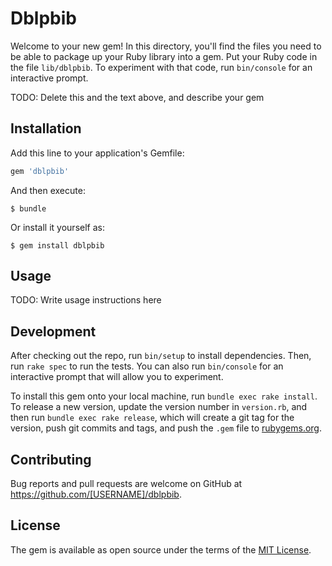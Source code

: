 # Dblpbib

Welcome to your new gem! In this directory, you'll find the files you need to be able to package up your Ruby library into a gem. Put your Ruby code in the file `lib/dblpbib`. To experiment with that code, run `bin/console` for an interactive prompt.

TODO: Delete this and the text above, and describe your gem

## Installation

Add this line to your application's Gemfile:

```ruby
gem 'dblpbib'
```

And then execute:

    $ bundle

Or install it yourself as:

    $ gem install dblpbib

## Usage

TODO: Write usage instructions here

## Development

After checking out the repo, run `bin/setup` to install dependencies. Then, run `rake spec` to run the tests. You can also run `bin/console` for an interactive prompt that will allow you to experiment.

To install this gem onto your local machine, run `bundle exec rake install`. To release a new version, update the version number in `version.rb`, and then run `bundle exec rake release`, which will create a git tag for the version, push git commits and tags, and push the `.gem` file to [rubygems.org](https://rubygems.org).

## Contributing

Bug reports and pull requests are welcome on GitHub at https://github.com/[USERNAME]/dblpbib.


## License

The gem is available as open source under the terms of the [MIT License](http://opensource.org/licenses/MIT).

